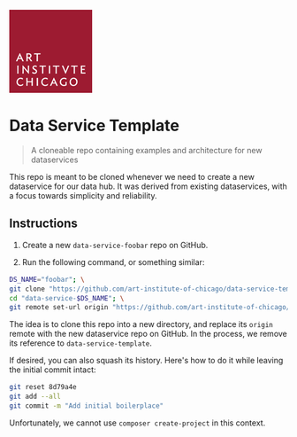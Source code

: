![Art Institute of Chicago](https://raw.githubusercontent.com/Art-Institute-of-Chicago/template/master/aic-logo.gif)

# Data Service Template
> A cloneable repo containing examples and architecture for new dataservices

This repo is meant to be cloned whenever we need to create a new dataservice for our data hub. It was derived from existing dataservices, with a focus towards simplicity and reliability.



## Instructions

1. Create a new `data-service-foobar` repo on GitHub.

2. Run the following command, or something similar:

```bash
DS_NAME="foobar"; \
git clone "https://github.com/art-institute-of-chicago/data-service-template.git" "data-service-$DS_NAME"; \
cd "data-service-$DS_NAME"; \
git remote set-url origin "https://github.com/art-institute-of-chicago/data-service-$DS_NAME.git"
```

The idea is to clone this repo into a new directory, and replace its `origin` remote with the new dataservice repo on GitHub. In the process, we remove its reference to `data-service-template`.

If desired, you can also squash its history. Here's how to do it while leaving the initial commit intact:

```bash
git reset 8d79a4e
git add --all
git commit -m "Add initial boilerplace"
```

Unfortunately, we cannot use `composer create-project` in this context.
